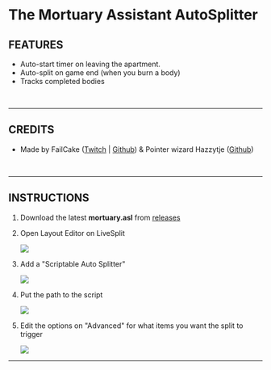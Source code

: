 # The Mortuary Assistant AutoSplitter

## FEATURES
- Auto-start timer on leaving the apartment.
- Auto-split on game end (when you burn a body)
- Tracks completed bodies

<br>

-------------------------
## CREDITS

- Made by FailCake ([Twitch](https://www.twitch.tv/birbcaw_) | [Github](https://github.com/edunad)) & Pointer wizard Hazzytje ([Github](https://github.com/Hazzytje))

<br>

------------------

## INSTRUCTIONS

1. Download the latest **mortuary.asl** from [releases](https://github.com/edunad/mortuary-assistant-autosplit/releases)
2. Open Layout Editor on LiveSplit

    ![](https://i.rawr.dev/0rYYCohqTk.png)

3. Add a "Scriptable Auto Splitter"

    ![](https://i.rawr.dev/4ACdrsdhIG.png)

4. Put the path to the script

    ![](https://i.rawr.dev/XMjfznJZfN.png)

5. Edit the options on "Advanced" for what items you want the split to trigger

    ![](https://i.rawr.dev/pl7HiWdpCW.png)

-----
